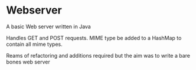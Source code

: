 Webserver
=========

A basic Web server written in Java


Handles GET and POST requests. MIME type be added to a HashMap to contain all mime types.

Reams of refactoring and additions required but the aim was to write a bare bones web server 
